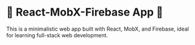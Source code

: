# 🚗 React-MobX-Firebase App 🚀

This is a minimalistic web app built with React, MobX, and Firebase, ideal for learning full-stack web development.
